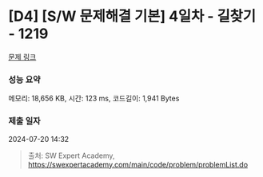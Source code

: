# [D4] [S/W 문제해결 기본] 4일차 - 길찾기 - 1219 

[문제 링크](https://swexpertacademy.com/main/code/problem/problemDetail.do?contestProbId=AV14geLqABQCFAYD) 

### 성능 요약

메모리: 18,656 KB, 시간: 123 ms, 코드길이: 1,941 Bytes

### 제출 일자

2024-07-20 14:32



> 출처: SW Expert Academy, https://swexpertacademy.com/main/code/problem/problemList.do